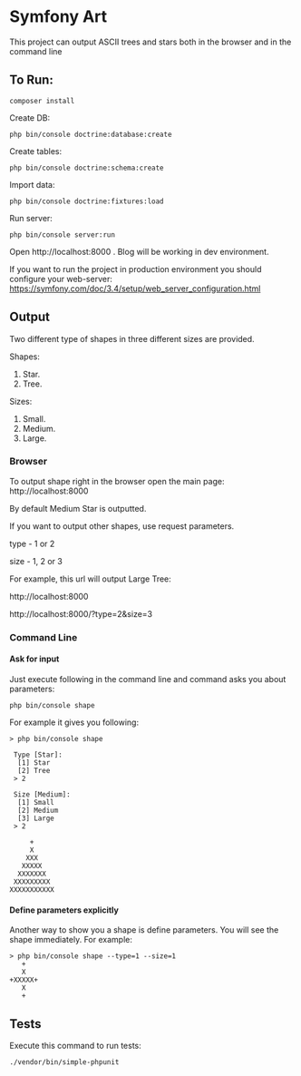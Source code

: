 # Symfony Art

This project can output ASCII trees and stars both in the browser and in the command line

## To Run:

~~~
composer install
~~~

Create DB:

~~~
php bin/console doctrine:database:create
~~~

Create tables:

~~~
php bin/console doctrine:schema:create
~~~

Import data:

~~~
php bin/console doctrine:fixtures:load
~~~

Run server:

~~~
php bin/console server:run
~~~

Open http://localhost:8000 . Blog will be working in dev environment.

If you want to run the project in production environment you should configure your web-server:
https://symfony.com/doc/3.4/setup/web_server_configuration.html

## Output

Two different type of shapes in three different sizes are provided.

Shapes:
1. Star.
2. Tree.

Sizes:
1. Small.
2. Medium.
3. Large.

### Browser

To output shape right in the browser open the main page:
http://localhost:8000

By default Medium Star is outputted.

If you want to output other shapes, use request parameters.

type - 1 or 2

size - 1, 2 or 3

For example, this url will output Large Tree:

http://localhost:8000

http://localhost:8000/?type=2&size=3

### Command Line

#### Ask for input
Just execute following in the command line and command asks you about parameters:

```
php bin/console shape
```

For example it gives you following:

```
> php bin/console shape

 Type [Star]:
  [1] Star
  [2] Tree
 > 2

 Size [Medium]:
  [1] Small
  [2] Medium
  [3] Large
 > 2

     +
     X
    XXX
   XXXXX
  XXXXXXX
 XXXXXXXXX
XXXXXXXXXXX
```

#### Define parameters explicitly

Another way to show you a shape is define parameters. You will see the shape immediately.
For example:

```
> php bin/console shape --type=1 --size=1
   +
   X
+XXXXX+
   X
   +
```

## Tests

Execute this command to run tests:

```
./vendor/bin/simple-phpunit
```
